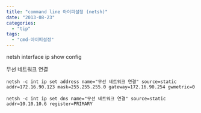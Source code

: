 ```yaml
---
title: "command line 아이피설정 (netsh)"
date: "2013-08-23"
categories: 
  - "tip"
tags: 
  - "cmd-아이피설정"
---
```


netsh interface ip show config

무선 네트워크 연결

```
netsh -c int ip set address name="무선 네트워크 연결" source=static addr=172.16.90.123 mask=255.255.255.0 gateway=172.16.90.254 gwmetric=0

netsh -c int ip set dns name="무선 네트워크 연결" source=static addr=10.10.10.6 register=PRIMARY
```
